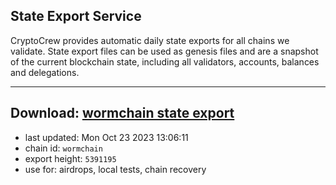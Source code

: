 ## State Export Service
CryptoCrew provides automatic daily state exports for all chains we validate. State export files can be used as genesis files and are a snapshot of the current blockchain state, including all validators, accounts, balances and delegations.

---
**Download: [wormchain state export](https://dl.ccvalidators.com/SERVICE/wormchain/wormchain_export_5391195.json)**
---

- last updated: Mon Oct 23 2023 13:06:11
- chain id: `wormchain`
- export height: `5391195`
- use for: airdrops, local tests, chain recovery
